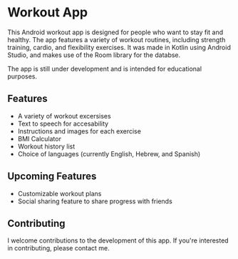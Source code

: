 # Workout App

This Android workout app is designed for people who want to stay fit and healthy. The app features a variety of workout routines, including strength training, cardio, and flexibility exercises. It was made in Kotlin using Android Studio, and makes use of the Room library for the databse.

The app is still under development and is intended for educational purposes.

## Features

- A variety of workout excersises
- Text to speech for accesability
- Instructions and images for each exercise
- BMI Calculator
- Workout history list
- Choice of languages (currently English, Hebrew, and Spanish)

## Upcoming Features

- Customizable workout plans
- Social sharing feature to share progress with friends

## Contributing

I welcome contributions to the development of this app. If you're interested in contributing, please contact me.
